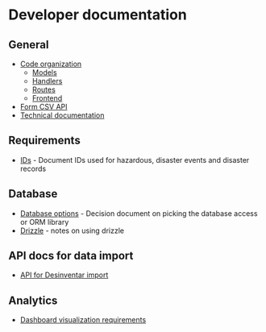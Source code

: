 # Developer documentation

## General
- [Code organization](code-organization.md)
	- [Models](models.md)
	- [Handlers](handlers.md)
	- [Routes](routes.md)
	- [Frontend](frontend.md)
- [Form CSV API](form-csv-api.md)
- [Technical documentation](technical-documentation.md)

## Requirements
- [IDs](ids.md) - Document IDs used for hazardous, disaster events and disaster records

## Database
- [Database options](database-options.md) - Decision document on picking the database access or ORM library
- [Drizzle](drizzle.md) - notes on using drizzle

## API docs for data import
- [API for Desinventar import](api-for-desinventar-import.md)

## Analytics
- [Dashboard visualization requirements](Dashboard_Visualization_Requirements.md)
